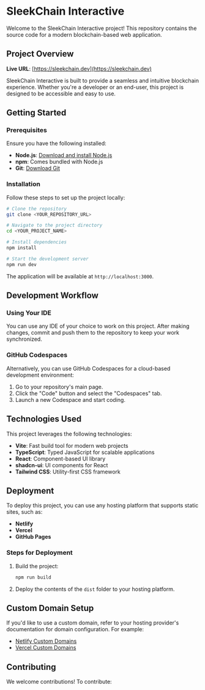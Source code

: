 # SleekChain Interactive

Welcome to the SleekChain Interactive project! This repository contains the source code for a modern blockchain-based web application.

## Project Overview

**Live URL**: [https://sleekchain.dev](https://sleekchain.dev)

SleekChain Interactive is built to provide a seamless and intuitive blockchain experience. Whether you're a developer or an end-user, this project is designed to be accessible and easy to use.

## Getting Started

### Prerequisites

Ensure you have the following installed:

- **Node.js**: [Download and install Node.js](https://nodejs.org/)
- **npm**: Comes bundled with Node.js
- **Git**: [Download Git](https://git-scm.com/)

### Installation

Follow these steps to set up the project locally:

```sh
# Clone the repository
git clone <YOUR_REPOSITORY_URL>

# Navigate to the project directory
cd <YOUR_PROJECT_NAME>

# Install dependencies
npm install

# Start the development server
npm run dev
```

The application will be available at `http://localhost:3000`.

## Development Workflow

### Using Your IDE

You can use any IDE of your choice to work on this project. After making changes, commit and push them to the repository to keep your work synchronized.

### GitHub Codespaces

Alternatively, you can use GitHub Codespaces for a cloud-based development environment:

1. Go to your repository's main page.
2. Click the "Code" button and select the "Codespaces" tab.
3. Launch a new Codespace and start coding.

## Technologies Used

This project leverages the following technologies:

- **Vite**: Fast build tool for modern web projects
- **TypeScript**: Typed JavaScript for scalable applications
- **React**: Component-based UI library
- **shadcn-ui**: UI components for React
- **Tailwind CSS**: Utility-first CSS framework

## Deployment

To deploy this project, you can use any hosting platform that supports static sites, such as:

- **Netlify**
- **Vercel**
- **GitHub Pages**

### Steps for Deployment

1. Build the project:

    ```sh
    npm run build
    ```

2. Deploy the contents of the `dist` folder to your hosting platform.

## Custom Domain Setup

If you'd like to use a custom domain, refer to your hosting provider's documentation for domain configuration. For example:

- [Netlify Custom Domains](https://docs.netlify.com/domains-https/custom-domains/)
- [Vercel Custom Domains](https://vercel.com/docs/concepts/projects/custom-domains)

## Contributing

We welcome contributions! To contribute:

